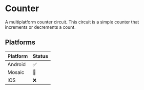 Counter
=======

A multiplatform counter circuit. This circuit is a simple counter that increments or decrements a
count.

## Platforms

| Platform | Status |
|----------|--------|
| Android  | ✅      |
| Mosaic   | 🚧     |
| iOS      | ❌      |
